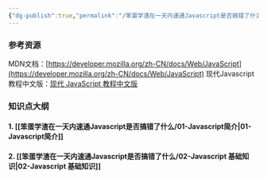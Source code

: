 ```yaml
---
{"dg-publish":true,"permalink":"/笨蛋学渣在一天内速通Javascript是否搞错了什么/000-目录/"}
---
```


### 参考资源
MDN文档：[https://developer.mozilla.org/zh-CN/docs/Web/JavaScript](https://developer.mozilla.org/zh-CN/docs/Web/JavaScript)
现代Javascript教程中文版：[现代 JavaScript 教程中文版](https://zh.javascript.info/)

### 知识点大纲
#### 1. [[笨蛋学渣在一天内速通Javascript是否搞错了什么/01-Javascript简介\|01-Javascript简介]]
#### 2. [[笨蛋学渣在一天内速通Javascript是否搞错了什么/02-Javascript 基础知识\|02-Javascript 基础知识]]


